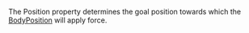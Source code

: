 The Position property determines the goal position towards which the
[BodyPosition](https://create.roblox.com/docs/reference/engine/classes/BodyPosition) will apply force.